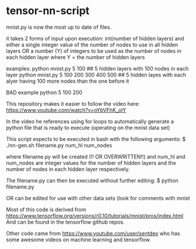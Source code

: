 # tensor-nn-script
mnist.py is now the most up to date of files.

it takes 2 forms of input upon execution: int(number of hidden layers) 
and either a single integer value of the number of nodes to use in all hidden layers
OR a number (Y) of integers to be used as the number of nodes in each hidden layer
where Y = the number of hidden layers

examples:
python mnist.py 5 100                  ## 5 hidden layers with 100 nodes in each layer
python mnist.py 5 100 200 300 400 500  ## 5 hidden layes with each alyer having 100 more nodes than the one before it

BAD example
python 5 100 200

This repository makes it easier to follow the video here: https://www.youtube.com/watch?v=oYbVFhK_olY

In the video he references using for loops to automatically generate a python file that is ready to execute (operating on the mnist data set)

This script expects to be executed in bash with the following arguments:
$ ./nn-gen.sh filename.py num_hl num_nodes

where filename.py will be created (!! OR OVERWRITTEN!!) and num_hl and num_nodes are integer values for the number of hidden layers and the number of nodes in each hidden layer respectively.

The filename.py can then be executed without further editing:
$ python filename.py

OR can be edited for use with other data sets (look for comments with mnist

Most of this code is derived from https://www.tensorflow.org/versions/r0.10/tutorials/mnist/pros/index.html
And can be found in the tensorflow github repos.

Other code came from https://www.youtube.com/user/sentdex who has some awesome videos on machine learning and tensorflow.
